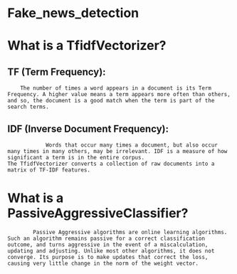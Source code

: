 # Fake_news_detection

# What is a TfidfVectorizer?
## TF (Term Frequency):
```
    The number of times a word appears in a document is its Term Frequency. A higher value means a term appears more often than others, and so, the document is a good match when the term is part of the search terms.
```
## IDF (Inverse Document Frequency):
```
            Words that occur many times a document, but also occur many times in many others, may be irrelevant. IDF is a measure of how significant a term is in the entire corpus.
The TfidfVectorizer converts a collection of raw documents into a matrix of TF-IDF features.
```
# What is a PassiveAggressiveClassifier?
```
        Passive Aggressive algorithms are online learning algorithms. Such an algorithm remains passive for a correct classification outcome, and turns aggressive in the event of a miscalculation, updating and adjusting. Unlike most other algorithms, it does not converge. Its purpose is to make updates that correct the loss, causing very little change in the norm of the weight vector.
```
